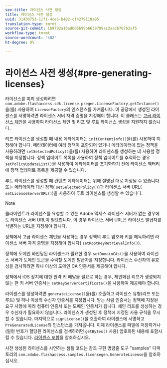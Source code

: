 ```yaml
---
seo-title: 라이선스 사전 생성
title: 라이선스 사전 생성
uuid: 31430753-11f1-4ce5-b402-cf4279119a05
translation-type: tm+mt
source-git-commit: 1b9792a10ad606b99b6639799ac2aacb707b2af5
workflow-type: tm+mt
source-wordcount: '402'
ht-degree: 0%

---
```



# 라이선스 사전 생성{#pre-generating-licenses}

라이선스를 미리 생성하려면 `com.adobe.flashaccess.sdk.license.pregen.LicenseFactory.getInstance()`을(를) 사용하여 `LicenseFactory`의 인스턴스를 가져옵니다. 이 공장에서 생성된 라이센스를 서명하려면 라이센스 서버 자격 증명을 지정해야 합니다. 이 클래스는 [고급 라이선스 체인](../../aaxs-protecting-content/content-introduction/content-usage-rules/content-other-policy-options/content-enhanced-license-chaining.md)을 사용하여 라이선스 체인 및 리프 및 루트 라이선스 생성을 지원하지 않습니다.

리프 라이선스를 생성할 때 내용 메타데이터는 `initContentInfo()`을(를) 사용하여 지정해야 합니다. 메타데이터에 여러 정책이 포함되어 있거나 메타데이터에 없는 정책을 사용하려면 `setSelectedPolicy()`을(를) 사용하여 라이센스를 생성하는 데 사용할 정책을 지정합니다. 정책 업데이트 목록을 사용하여 정책 업데이트를 추적하는 경우 `setPolicyUpdateList()`을 사용하여 메타데이터를 초기화하기 전에 라이센스 팩터리에 정책 업데이트 목록을 제공할 수 있습니다.

루트 라이센스를 생성할 때 컨텐츠 메타데이터는 위에 설명된 대로 지정될 수 있습니다. 또는 메타데이터 대신 정책( `setSelectedPolicy()`)과 라이센스 서버 URL( `setLicenseServerURL()`)을 사용하여 루트 라이센스를 생성할 수 있습니다.

>[!NOTE]
>
>클라이언트가 라이센스를 요청할 수 있는 Adobe 액세스 라이센스 서버가 없는 경우에도 라이센스 서버 URL이 필요합니다. 이 경우 라이선스 서버 URL은 라이선스 발급자를 식별하는 URL을 지정해야 합니다.

정책에서 고급 라이센스 체인을 사용하는 경우 정책의 루트 암호화 키를 해독하려면 라이센스 서버 자격 증명을 지정해야 합니다( `setRootKeyRetrievalInfo()`).

정책에 도메인 바인딩된 라이센스가 필요한 경우 `setDomainCAs()`을 사용하여 라이선스 서버가 도메인 토큰을 수락할 도메인 발급자를 지정합니다. 라이선스 수신자의 유효성을 검사하려면 하나 이상의 도메인 CA 인증서를 제공해야 합니다.

정책에서 iOS 장치에 대한 원격 키 배달을 필요로 하는 경우, 체인화된 리프가 생성되지 않는 한 키 서버 인증서는 `setKeyServerCertificate()`을 사용하여 제공해야 합니다.

라이센스를 생성하려면 `generateLicense()`을(를) 호출하고 라이센스 유형(리프 또는 루트) 및 하나 이상의 수신자 인증서를 지정합니다. 받는 사람 인증서는 정책에 지정된 요구 사항에 따라 컴퓨터 인증서 또는 도메인 인증서가 됩니다. 체인 리프를 생성하는 경우 수신자가 필요하지 않습니다. 라이센스가 생성된 후 정책에 지정된 사용 규칙을 무시할 수 있습니다. 마지막으로 `signLicense()`을 호출하여 라이센스에 서명하고 `PreGeneratedLicense`의 인스턴스를 가져옵니다. 이제 라이센스를 파일에 저장하거나(일련 번호가 할당된 라이센스를 검색하려면 `getBytes()` 사용) 암호화된 내용에 포함시킬 수 있습니다. [라이센스 포함](../../aaxs-protecting-content/content-pre-generating-and-embedded-licenses/content-embedding-licenses.md)을 참조하십시오.

사전 생성된 라이센스를 시연하는 샘플 코드는 참조 구현 명령줄 도구 &quot;samples&quot; 디렉토리의 `com.adobe.flashaccess.samples.licensegen.GenerateLicense`을 참조하십시오.
